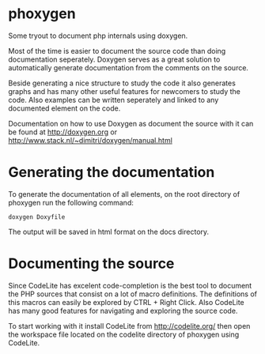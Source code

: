 phoxygen
===============================================================

Some tryout to document php internals using doxygen.

Most of the time is easier to document the source code than doing
documentation seperately. Doxygen serves as a great solution to
automatically generate documentation from the comments on the source.

Beside generating a nice structure to study the code it also generates
graphs and has many other useful features for newcomers to study
the code. Also examples can be written seperately and linked to
any documented element on the code.

Documentation on how to use Doxygen as document the source with it
can be found at http://doxygen.org or http://www.stack.nl/~dimitri/doxygen/manual.html


Generating the documentation
===============================================================

To generate the documentation of all elements, on the root directory
of phoxygen run the following command:

	doxygen Doxyfile
	
The output will be saved in html format on the docs directory.


Documenting the source
===============================================================

Since CodeLite has excelent code-completion is the best tool to 
document the PHP sources that consist on a lot of macro definitions.
The definitions of this macros can easily be explored by 
CTRL + Right Click. Also CodeLite has many good features for navigating
and exploring the source code.

To start working with it install CodeLite from http://codelite.org/
then open the workspace file located on the codelite directory of 
phoxygen using CodeLite.
